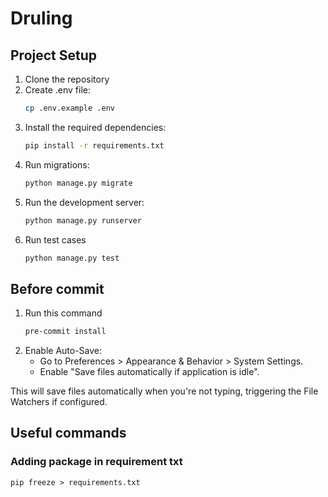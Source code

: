 # Druling

## Project Setup

1. Clone the repository
2. Create .env file:
    ```bash
    cp .env.example .env
    ```
3. Install the required dependencies:
    ```bash
    pip install -r requirements.txt
    ```
4. Run migrations:
    ```bash
    python manage.py migrate
    ```
5. Run the development server:
    ```bash
    python manage.py runserver
    ```
6. Run test cases
    ```bash
    python manage.py test
    ```

## Before commit

1. Run this command
   ```bash
   pre-commit install
   ```
2. Enable Auto-Save:
    * Go to Preferences > Appearance & Behavior > System Settings.
    * Enable "Save files automatically if application is idle".

This will save files automatically when you're not typing, triggering the File Watchers if configured.

## Useful commands

### Adding package in requirement txt

   ```commandline
   pip freeze > requirements.txt
   ```
